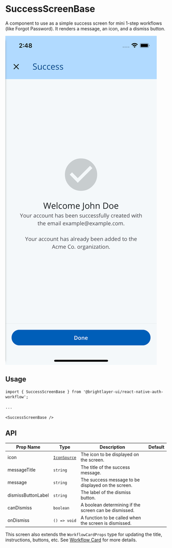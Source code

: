 # SuccessScreenBase

A component to use as a simple success screen for mini 1-step workflows (like Forgot Password). It renders a message, an icon, and a dismiss button.

![Success Screen](../../media/screens/success.png)

## Usage

```tsx
import { SuccessScreenBase } from '@brightlayer-ui/react-native-auth-workflow';

...

<SuccessScreenBase />
```

## API

| Prop Name | Type | Description | Default |
|---|---|---|---|
| icon | [`IconSource`](https://github.com/etn-ccis/blui-react-native-component-library/blob/master/docs/Icons.md#icon-object) | The icon to be displayed on the screen. |  |
| messageTitle | `string` | The title of the success message. |  |
| message | `string` | The success message to be displayed on the screen. |  |
| dismissButtonLabel | `string` | The label of the dismiss button. |  |
| canDismiss | `boolean` | A boolean determining if the screen can be dismissed. |  |
| onDismiss | `() => void` | A function to be called when the screen is dismissed. |  |

This screen also extends the `WorkflowCardProps` type for updating the title, instructions, buttons, etc. See [Workflow Card](../components/workflow-card.md) for more details.
  